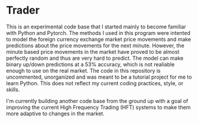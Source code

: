 # Trader
This is an experimental code base that I started mainly to become familiar with Python and Pytorch. The methods I used in this program were intented to model the foreign currency exchange market price movements and make predictions about the price movements for the next minute. However, the minute based price movements in the market have proved to be almost perfectly random and thus are very hard to predict. The model can make binary up/down predictions at a 53% accuracy, which is not realiable enough to use on the real market. The code in this repository is uncommented, unorganized and was meant to be a tutorial project for me to learn Python. This does not reflect my current coding practices, style, or skills.

I'm currently building another code base from the ground up with a goal of improving the current High Frequency Trading (HFT) systems to make them more adaptive to changes in the market.
